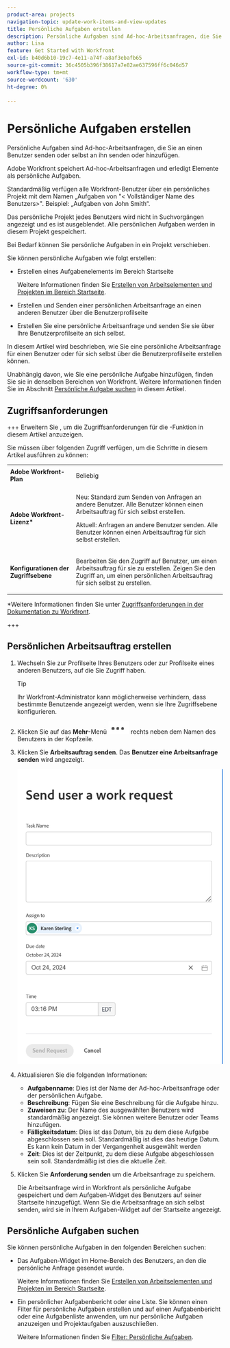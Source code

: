 ```yaml
---
product-area: projects
navigation-topic: update-work-items-and-view-updates
title: Persönliche Aufgaben erstellen
description: Persönliche Aufgaben sind Ad-hoc-Arbeitsanfragen, die Sie an einen Benutzer bzw. an sich selbst senden, oder Aufgaben, die Sie für sich selbst in Ihrem Home-Bereich erstellen. Workfront speichert Ad-hoc-Arbeitsanfragen und erledigt Elemente als persönliche Aufgaben.
author: Lisa
feature: Get Started with Workfront
exl-id: b40d6b10-19c7-4e11-a74f-a8af3ebafb65
source-git-commit: 36c4505b396f38617a7e82ae637596ff6c046d57
workflow-type: tm+mt
source-wordcount: '630'
ht-degree: 0%

---
```


# Persönliche Aufgaben erstellen

<!--Audited: 10/2024-->

Persönliche Aufgaben sind Ad-hoc-Arbeitsanfragen, die Sie an einen Benutzer senden oder selbst an ihn senden oder hinzufügen.

Adobe Workfront speichert Ad-hoc-Arbeitsanfragen und erledigt Elemente als persönliche Aufgaben.

Standardmäßig verfügen alle Workfront-Benutzer über ein persönliches Projekt mit dem Namen „Aufgaben von &quot;&lt; Vollständiger Name des Benutzers>&quot;. Beispiel: „Aufgaben von John Smith“.

Das persönliche Projekt jedes Benutzers wird nicht in Suchvorgängen angezeigt und es ist ausgeblendet. Alle persönlichen Aufgaben werden in diesem Projekt gespeichert.

Bei Bedarf können Sie persönliche Aufgaben in ein Projekt verschieben.

Sie können persönliche Aufgaben wie folgt erstellen:

* Erstellen eines Aufgabenelements im Bereich Startseite

  Weitere Informationen finden Sie [Erstellen von Arbeitselementen und Projekten im Bereich Startseite](/help/quicksilver/workfront-basics/using-home/using-the-home-area/create-work-items-in-home.md).

* Erstellen und Senden einer persönlichen Arbeitsanfrage an einen anderen Benutzer über die Benutzerprofilseite
* Erstellen Sie eine persönliche Arbeitsanfrage und senden Sie sie über Ihre Benutzerprofilseite an sich selbst.

In diesem Artikel wird beschrieben, wie Sie eine persönliche Arbeitsanfrage für einen Benutzer oder für sich selbst über die Benutzerprofilseite erstellen können.

Unabhängig davon, wie Sie eine persönliche Aufgabe hinzufügen, finden Sie sie in denselben Bereichen von Workfront. Weitere Informationen finden Sie im Abschnitt [Persönliche Aufgabe suchen](#locate-personal-tasks) in diesem Artikel.

## Zugriffsanforderungen

+++ Erweitern Sie , um die Zugriffsanforderungen für die -Funktion in diesem Artikel anzuzeigen.

Sie müssen über folgenden Zugriff verfügen, um die Schritte in diesem Artikel ausführen zu können:

<table style="table-layout:auto"> 
 <col> 
 </col> 
 <col> 
 </col> 
 <tbody> 
  <tr> 
   <td role="rowheader"><strong>Adobe Workfront-Plan</strong></td> 
   <td> <p>Beliebig</p> </td> 
  </tr> 
  <tr> 
   <td role="rowheader"><strong>Adobe Workfront-Lizenz*</strong></td> 
   <td> 
   <p>Neu: Standard zum Senden von Anfragen an andere Benutzer. Alle Benutzer können einen Arbeitsauftrag für sich selbst erstellen.</p> 
   <p>Aktuell: Anfragen an andere Benutzer senden. Alle Benutzer können einen Arbeitsauftrag für sich selbst erstellen.</p>
    </td> 
  </tr> 
  <tr> 
   <td role="rowheader"><strong>Konfigurationen der Zugriffsebene</strong></td> 
   <td> <p>Bearbeiten Sie den Zugriff auf Benutzer, um einen Arbeitsauftrag für sie zu erstellen. Zeigen Sie den Zugriff an, um einen persönlichen Arbeitsauftrag für sich selbst zu erstellen. </p>
   </td> 
  </tr>

</tbody> 
</table>

*Weitere Informationen finden Sie unter [Zugriffsanforderungen in der Dokumentation zu Workfront](/help/quicksilver/administration-and-setup/add-users/access-levels-and-object-permissions/access-level-requirements-in-documentation.md).

+++


## Persönlichen Arbeitsauftrag erstellen

1. Wechseln Sie zur Profilseite Ihres Benutzers oder zur Profilseite eines anderen Benutzers, auf die Sie Zugriff haben.

   >[!TIP]
   >
   >Ihr Workfront-Administrator kann möglicherweise verhindern, dass bestimmte Benutzende angezeigt werden, wenn sie Ihre Zugriffsebene konfigurieren.

1. Klicken Sie auf das **Mehr**-Menü ![](assets/more-menu.png) rechts neben dem Namen des Benutzers in der Kopfzeile.
1. Klicken Sie **Arbeitsauftrag senden**.
Das **Benutzer eine Arbeitsanfrage senden** wird angezeigt.

   ![](assets/personal-task-box.png)
1. Aktualisieren Sie die folgenden Informationen:

   * **Aufgabenname**: Dies ist der Name der Ad-hoc-Arbeitsanfrage oder der persönlichen Aufgabe.
   * **Beschreibung**: Fügen Sie eine Beschreibung für die Aufgabe hinzu.
   * **Zuweisen zu**: Der Name des ausgewählten Benutzers wird standardmäßig angezeigt. Sie können weitere Benutzer oder Teams hinzufügen.
   * **Fälligkeitsdatum**: Dies ist das Datum, bis zu dem diese Aufgabe abgeschlossen sein soll. Standardmäßig ist dies das heutige Datum. Es kann kein Datum in der Vergangenheit ausgewählt werden
   * **Zeit**: Dies ist der Zeitpunkt, zu dem diese Aufgabe abgeschlossen sein soll. Standardmäßig ist dies die aktuelle Zeit.

1. Klicken Sie **Anforderung senden** um die Arbeitsanfrage zu speichern.

   Die Arbeitsanfrage wird in Workfront als persönliche Aufgabe gespeichert und dem Aufgaben-Widget des Benutzers auf seiner Startseite hinzugefügt. Wenn Sie die Arbeitsanfrage an sich selbst senden, wird sie in Ihrem Aufgaben-Widget auf der Startseite angezeigt.


## Persönliche Aufgaben suchen

Sie können persönliche Aufgaben in den folgenden Bereichen suchen:

* Das Aufgaben-Widget im Home-Bereich des Benutzers, an den die persönliche Anfrage gesendet wurde.

  Weitere Informationen finden Sie [Erstellen von Arbeitselementen und Projekten im Bereich Startseite](/help/quicksilver/workfront-basics/using-home/using-the-home-area/create-work-items-in-home.md).

* Ein persönlicher Aufgabenbericht oder eine Liste. Sie können einen Filter für persönliche Aufgaben erstellen und auf einen Aufgabenbericht oder eine Aufgabenliste anwenden, um nur persönliche Aufgaben anzuzeigen und Projektaufgaben auszuschließen.

  Weitere Informationen finden Sie [Filter: Persönliche Aufgaben](/help/quicksilver/reports-and-dashboards/reports/custom-view-filter-grouping-samples/filter-personal-tasks.md).
